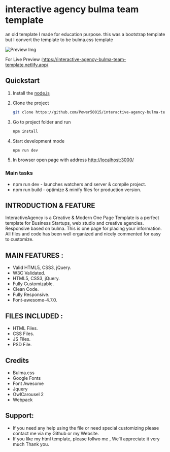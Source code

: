 # interactive agency bulma team template

an old template I made for education purpose.
this was a bootstrap template but I convert the template to be bulma.css template

![Preview Img](UX/InteractiveAgency.png)

For Live Preview :https://interactive-agency-bulma-team-template.netlify.app/

## Quickstart

1. Install the [node.js](https://nodejs.org/en/)
2. Clone the project

    ```bash
    git clone https://github.com/Power50015/interactive-agency-bulma-team-template.git
    ```

3. Go to project folder and run

    ```bash
    npm install
    ```

4. Start development mode

    ```bash
    npm run dev
    ```

5. In browser open page with address [http://localhost:3000/](http://localhost:3000/)

### Main tasks

- npm run dev -  launches watchers and server & compile project.
- npm run build - optimize & minify files for production version.

## INTRODUCTION & FEATURE

InteractiveAgency is a Creative & Modern One Page Template is a perfect template for Business Startups, web
studio and creative agencies. Responsive based on bulma. This is one page for placing your
information. All files and code has been well organized and nicely commented for easy to customize.


## MAIN FEATURES :

- Valid HTML5, CSS3, jQuery.
- W3C Validated.
- HTML5, CSS3, jQuery.
- Fully Customizable.
- Clean Code.
- Fully Responsive.
- Font-awesome-4.7.0.


## FILES INCLUDED :

- HTML Files.
- CSS Files.
- JS Files.
- PSD File.

## Credits

- Bulma.css
- Google Fonts 
- Font Awesome
- Jquery
- OwlCarousel 2
- Webpack

## Support:

- If you need any help using the file or need special customizing please contact me via my Github or my Website.
- If you like my html template, please follwo me , We’ll appreciate it very much Thank you.
